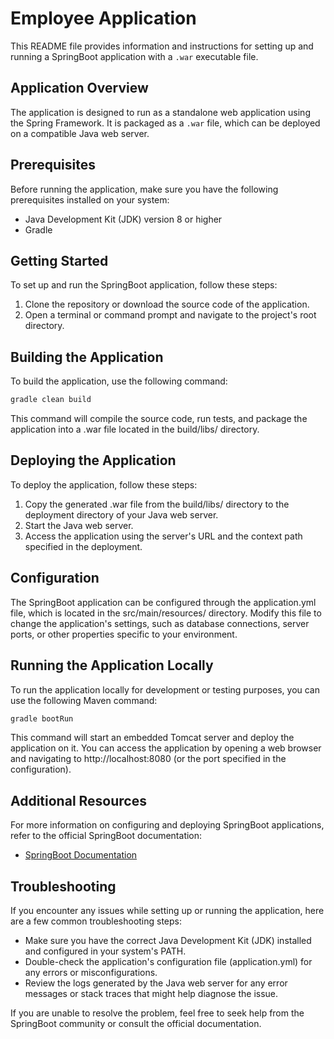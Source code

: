 # Employee Application

This README file provides information and instructions for setting up and running a SpringBoot application with a `.war` executable file.

## Application Overview

The application is designed to run as a standalone web application using the Spring Framework. It is packaged as a `.war` file, which can be deployed on a compatible Java web server.

## Prerequisites

Before running the application, make sure you have the following prerequisites installed on your system:

- Java Development Kit (JDK) version 8 or higher
- Gradle

## Getting Started

To set up and run the SpringBoot application, follow these steps:

1. Clone the repository or download the source code of the application.
2. Open a terminal or command prompt and navigate to the project's root directory.

## Building the Application

To build the application, use the following command:

```bash
gradle clean build
```
This command will compile the source code, run tests, and package the application into a .war file located in the build/libs/ directory.

## Deploying the Application
To deploy the application, follow these steps:

1. Copy the generated .war file from the build/libs/ directory to the deployment directory of your Java web server.
2. Start the Java web server.
3. Access the application using the server's URL and the context path specified in the deployment.

## Configuration
The SpringBoot application can be configured through the application.yml file, which is located in the src/main/resources/ directory. Modify this file to change the application's settings, such as database connections, server ports, or other properties specific to your environment.

## Running the Application Locally
To run the application locally for development or testing purposes, you can use the following Maven command:

```bash
gradle bootRun
```

This command will start an embedded Tomcat server and deploy the application on it. You can access the application by opening a web browser and navigating to http://localhost:8080 (or the port specified in the configuration).

## Additional Resources
For more information on configuring and deploying SpringBoot applications, refer to the official SpringBoot documentation:

- [SpringBoot Documentation](https://docs.spring.io/spring-boot/docs/current/reference/htmlsingle/)

## Troubleshooting
If you encounter any issues while setting up or running the application, here are a few common troubleshooting steps:

- Make sure you have the correct Java Development Kit (JDK) installed and configured in your system's PATH.
- Double-check the application's configuration file (application.yml) for any errors or misconfigurations.
- Review the logs generated by the Java web server for any error messages or stack traces that might help diagnose the issue.

If you are unable to resolve the problem, feel free to seek help from the SpringBoot community or consult the official documentation.